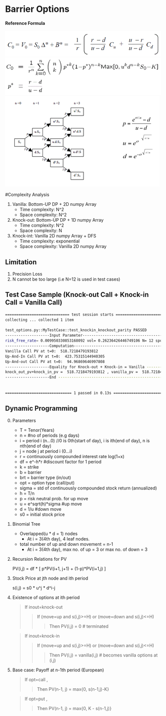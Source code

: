 # Barrier Options

#### Reference Formula
![Alt text](./options_formula_1.GIF?raw=true "Call Options PV Discounted from last period")
![Alt text](./options_formula_2.GIF?raw=true "Call Options Price At Day 0")
![Alt text](./options_formula_3.GIF?raw=true "Binomial Tree")

#Complexity Analysis
1. Vanilla: Bottom-UP DP + 2D numpy Array
   * Time complexity: N^2
   * Space complexity: N^2
2. Knock-out: Bottom-UP DP + 1D numpy Array
   * Time complexity: N^2
   * Space complexity: N
3. Knock-int: Vanilla 2D numpy Array + DFS  
   * Time complexity: exponential
   * Space complexity: Vanilla 2D numpy Array

## Limitation
1. Precision Loss
2. N cannot be too large (i.e N=12 is used in test cases)

## Test Case Sample (Knock-out Call + Knock-in Call = Vanilla Call)

```bash
============================= test session starts =============================
collecting ... collected 1 item

test_options.py::MyTestCase::test_knockin_knockout_parity PASSED         [100%]
--------------------Input Parameter-----------------------------------------------------------
risk_free_rate= 0.009950330853168092 vol= 0.26236426446749106 N= 12 spot= 100.0 K= 95.0 T= 1.0 H= 105.0 shares= 100
--------------------Computation---------------------------------------------------------------
Vanilla Call PV at t=0:  518.7218479193812
Up-And-In Call PV at t=0:  423.75315144940305
Up-And-out Call PV at t=0:  94.96869646997808
--------------------Equality for Knock-out + Knock-in = Vanilla --------------------------
knock_out_pv+knock_in_pv =  518.7218479193812 , vanilla_pv =  518.7218479193812
--------------------End ------------------------------------------------------------------


============================== 1 passed in 0.13s ==============================
```

## Dynamic Programming
0. Parameters

    * T = Tenor(Years)
    * n = #no of periods (e.g days)
    * i = period i (n...0) //0 is 0th(start of day), i is ith(end of day), n is nth(end of day)
    * j = node j at period i (0...i)
    * r = continuously compounded interest rate log(1+x)
    * df = e^-h*r  #discount factor for 1 period
    * k = strike
    * b = barrier
    * brt = barrier type (in/out)
    * opt = option type  (call/put)
    * sigma = std of continuously compounded stock return (annualized)
    * h = T/n
    * p = risk neutral prob. for up move
    * u = e^sqrt(h)*sigma  #up move
    * d = 1/u              #down move
    * s0 = initial stock price

1. Binomial Tree

    * Overlapped(u * d = 1) nodes  
        * At i = 3(4th day), 4 leaf nodes.
    * total number of up and down movement = n-1
        * At i = 3(4th day), max no. of up = 3 or max no. of down = 3

2. Recursion Relations for PV

   PV(i,j) = df * [ p*PV(i+1, j+1) + (1-p)*PV(i+1,j) ]

3. Stock Price at jth node and ith period

   s(i,j) = s0 * u^j * d^i-j

4. Existence of options at ith period
   > If inout=knock-out 
   >> If (move=up and s(i,j)>=H) or (move=down and s(i,j)<=H)  
   >>> Then PV(i,j) = 0 # terminated
   
   >If inout=knock-in
   >> If (move=up and s(i,j)>=H) or (move=down and s(i,j)<=H)
   >>> Then PV(i,j) = vanilla(i,j) # becomes vanilla options at (i,j)

6. Base case: Payoff at n-1th period (European)
   > If opt=call , 
   >> Then PV(n-1, j) = max{0, s(n-1,j)-K}
   
   > If opt=put , 
   >> Then PV(n-1, j) = max{0, K - s(n-1,j)}
